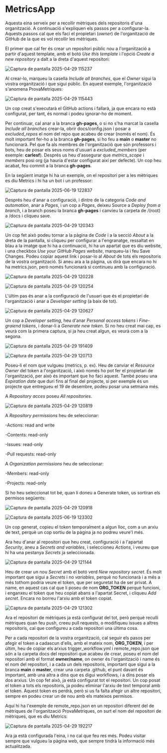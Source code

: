 # MetricsApp

Aquesta eina serveix per a recollir mètriques dels repositoris d'una organització. A continuació s'expliquen els passos per a configurar-la. Aquests passos cal que els faci el propietari (*owner*) de l'organització de GitHub de la que es vol recollir les mètriques.

El primer que cal fer és crear un repositori públic nou a l'organització a partir d'aquest template, amb el botó *Use this template* i l'opció *Create a new repository* a dalt a la dreta d'aquest repositori:

![Captura de pantalla 2025-04-29 115237](https://github.com/user-attachments/assets/7be8d29b-8b7a-4bcd-8325-ebf831a377a4)

Al crear-lo, marqueu la casella *Include all branches*, que el *Owner* sigui la vostra organització i que sigui públic. En aquest exemple, l'organització s'anomena ProvaMetriques:

![Captura de pantalla 2025-04-29 115443](https://github.com/user-attachments/assets/96c25aea-9e39-452e-9302-72c058276c13)

Un cop creat s'executarà el GitHub actions i fallarà, ja que encara no està configurat, per tant, és normal i podeu ignorar-ho de moment.

Per continuar, cal anar a la branca **gh-pages**, o si no s'ha marcat la casella *Include all branches* crear-la, obrir docs/config.json i posar a *excluded_repos* el nom del repo que acabeu de crear (només el nom). És molt important fer-ho a la branca **gh-pages**, si ho feu a **main** o **master** no funcionarà. Pel que fa als membres de l'organització que són professors i bots, heu de posar els seus noms d'usuari a *excluded_members* (per exemple: **carlesf**). Després us heu d'assegurar que *metrics_scope* i *members* posi org (ja hauria d'estar configurat així per defecte). Un cop heu acabat, feu commit a la branca **gh-pages**.

En la següent imatge hi ha un exemple, on el repositori per a les mètriques es diu Metrics i hi ha un bot i un professor:

![Captura de pantalla 2025-06-19 122837](https://github.com/user-attachments/assets/bb9bf813-591c-4e51-849d-baa3f888de51)

Després heu d'anar a configuració, i dintre de la categoria *Code and automation*, anar a *Pages*, i un cop a *Pages*, deixeu Source a *Deploy from a branch*, i a branch poseu la branca **gh-pages** i canvieu la carpeta de /(root) a /docs i cliqueu save.

![Captura de pantalla 2025-04-29 120343](https://github.com/user-attachments/assets/488c1add-1fed-4c78-b54d-9d7d8ff9fc3d)

Un cop fet això podeu tornar a la pàgina de *Code* i a la secció *About* a la dreta de la pantalla, si cliqueu per configurar a l'engranatge, ressaltat en blau a la imatge que hi ha a continuació, hi ha un apartat que es diu website, i una checkbox *Use your GitHub Pages website*, marqueu-la i feu Save Changes. Podeu copiar aquest link i posar-lo al *About* de tots els repositoris de la vostra organització. Si aneu ara a la pàgina, us dirà que encara no hi ha metrics.json, però només funcionarà si continueu amb la configuració.

![Captura de pantalla 2025-04-29 120228](https://github.com/user-attachments/assets/96cd28b6-9590-4ae3-8fbf-0cc550fdf4ad)


![Captura de pantalla 2025-04-29 120254](https://github.com/user-attachments/assets/d379cfbd-12fe-43e1-8362-8f145d549e07)

L'últim pas és anar a la configuració de l'usuari que és el propietari de l'organització i anar a *Developer setting* (a baix de tot).

![Captura de pantalla 2025-04-29 120627](https://github.com/user-attachments/assets/46ec09f1-5d48-4141-ba7c-99daac57adef)

Un cop a *Developer setting*, heu d'anar *Personal access tokens* i *Fine-graiend tokens*, i donar-li a *Generate new token*. Si no heu creat mai cap, es veurà com la primera captura, si ja heu creat algun, es veurà com a la segona.

![Captura de pantalla 2025-04-29 191409](https://github.com/user-attachments/assets/bf7b449f-3497-4271-a9b1-970f472cd2a4)


![Captura de pantalla 2025-04-29 120713](https://github.com/user-attachments/assets/775619a8-d5e1-4516-a74e-a6e8c273987a)


Poseu-li el nom que vulgueu (metrics, p. ex). Heu de canviar el *Resource Owner* del token a l'organització, i això només ho pot fer el propietari de l'organització, per això és important que ho faci aquest. També poseu una *Expiration date* que duri fins al final del projecte, si per exemple és un projecte que entregueu el 19 de desembre, podeu posar una setmana més.

A *Repository acces* poseu *All repositories*.

![Captura de pantalla 2025-04-29 120819](https://github.com/user-attachments/assets/e480fde6-742c-42cd-b50a-8795dc3301e8)


A *Repository permissions* heu de seleccionar: 

-Actions: read and write

-Contents: read-only

-Issues: read-only

-Pull requests: read-only

A *Organization permissions* heu de seleccionar:

-Members: read-only

-Projects: read-only

Si ho heu seleccionat tot bé, quan li doneu a Generate token, us sortiran els permisos següents:

![Captura de pantalla 2025-04-29 120918](https://github.com/user-attachments/assets/6f74f981-95da-4964-9e4d-74568505bffb)

![Captura de pantalla 2025-06-19 123302](https://github.com/user-attachments/assets/cc2dcade-5e2d-4aac-a931-ea1b08aa457b)

Un cop generat, copieu el token temporalment a algun lloc, com a un arxiu de text, perquè un cop sortiu de la pàgina ja no podreu veure'l més.

Ara heu d'anar al repositori que heu creat, configuració i a l'apartat *Security*, aneu a *Secrets and variables*, i seleccioneu *Actions*, i veureu que hi ha una pestanya *Secrets* ja seleccionada.

![Captura de pantalla 2025-04-29 121144](https://github.com/user-attachments/assets/c65fba33-d412-4a4a-ab4d-16ded4b3a52a)


Heu de crear un nou *Secret* amb el botó verd *New repository secret*. És molt important que sigui a *Secrets* i no *variables*, perquè no funcionarà i a més a més tothom podria veure el token, que per seguretat ha de ser privat. A name, en aquest cas cal que li poseu de nom **ORG_TOKEN** perquè funcioni, i enganxeu el token que heu copiat abans a l'apartat Secret, i cliqueu *Add secret*. Encara no borreu l'arxiu amb el token copiat.

![Captura de pantalla 2025-04-29 121302](https://github.com/user-attachments/assets/53e568f3-4532-4bcf-99f7-c357bbfa3e7c)

Ara el repositori de mètriques ja està configurat del tot, però perquè reculli mètriques quan feu push, creeu pull requests, o modifiqueu issues a altres repositoris, cal que configureu a cada repositori una última cosa.

Per a cada repositori de la vostra organització, cal seguir els pasos per afegir el token a cadascun d'ells, amb el mateix nom, **ORG_TOKEN**, i per últim, heu de copiar els arxius trigger_workflow.yml i remote_repo.json que són a la carpeta docs del repositori que acabeu de crear, poseu el nom del repositori amb el format **owner/name**, on owner és l'organització i name és el nom del repositori, i a cada un dels repositoris, important que sigui a la branca **main** o **master**, crear una carpeta .github, el punt davant és important, amb una altra a dins que es digui workflows, i a dins posar els dos arxius. Un cop fet això, ja està configurat tot el repositori. Un cop posat el token a tots els repositoris, ja podeu eliminar l'arxiu de text temporal amb el token. Aquest token es perdrà, però si us fa falta afegir un altre repositori, sempre en podeu crear un de nou amb els mateixos permisos.

Aquí hi ha l'exemple de remote_repo.json en un repositori diferent del de mètriques de l'organització ProvaMetriques, on surt el nom del repositori de mètriques, que es diu Metrics:

![Captura de pantalla 2025-04-29 192217](https://github.com/user-attachments/assets/5687e074-2a24-4afe-8ee5-8495e6681fd0)

Ara ja està configurada l'eina, i no cal que feu res més. Podeu visitar sempre que vulgueu la pàgina web, que sempre tindrà la informació més actualitzada.

